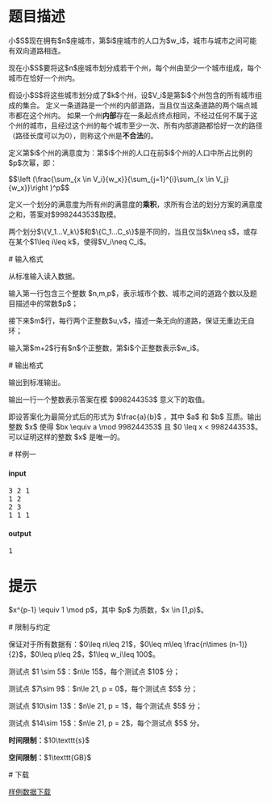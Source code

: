 # 题目描述

<p>小$S$现在拥有$n$座城市，第$i$座城市的人口为$w_i$，城市与城市之间可能有双向道路相连。</p>
<p>现在小$S$要将这$n$座城市划分成若干个州，每个州由至少一个城市组成，每个城市在恰好一个州内。</p>
<p>假设小$S$将这些城市划分成了$k$个州，设$V_i$是第$i$个州包含的所有城市组成的集合。
定义一条道路是一个州的内部道路，当且仅当这条道路的两个端点城市都在这个州内。
如果一个州<strong>内部</strong>存在一条起点终点相同，不经过任何不属于这个州的城市，且经过这个州的每个城市至少一次、所有内部道路都恰好一次的路径（路径长度可以为0），则称这个州是<strong>不合法</strong>的。</p>
<p>定义第$i$个州的满意度为：第$i$个州的人口在前$i$个州的人口中所占比例的$p$次幂，即：</p>
<p>$$\left (\frac{\sum_{x \in V_i}{w_x}}{\sum_{j=1}^{i}\sum_{x \in V_j}{w_x}}\right )^p$$</p>
<p>定义一个划分的满意度为所有州的满意度的<strong>乘积</strong>，求所有合法的划分方案的满意度之和，答案对$998244353$取模。</p>
<p>两个划分$\{V_1...V_k\}$和$\{C_1...C_s\}$是不同的，当且仅当$k\neq s$，或存在某个$1\leq i\leq k$，使得$V_i\neq C_i$。</p>
# 输入格式


<p>从标准输入读入数据。</p>
<p>输入第一行包含三个整数 $n,m,p$，表示城市个数、城市之间的道路个数以及题目描述中的常数$p$；</p>
<p>接下来$m$行，每行两个正整数$u,v$，描述一条无向的道路，保证无重边无自环；</p>
<p>输入第$m+2$行有$n$个正整数，第$i$个正整数表示$w_i$。</p>
# 输出格式


<p>输出到标准输出。</p>
<p>输出一行一个整数表示答案在模 $998244353$ 意义下的取值。</p>
<p>即设答案化为最简分式后的形式为 $\frac{a}{b}$ ，其中 $a$ 和 $b$ 互质。输出整数 $x$ 使得 $bx \equiv a \mod 998244353$ 且 $0 \leq x &lt; 998244353$。可以证明这样的整数 $x$ 是唯一的。 </p>
# 样例一


<h4>input</h4>
<pre>3 2 1
1 2
2 3
1 1 1
</pre>




<h4>output</h4>
<pre>1
</pre>


# 提示


<p>$x^{p-1} \equiv 1 \mod p$，其中 $p$ 为质数，$x \in [1,p)$。</p>
# 限制与约定


<p>保证对于所有数据有：$0\leq n\leq 21$，$0\leq m\leq \frac{n\times (n-1)}{2}$，$0\leq p\leq 2$，$1\leq w_i\leq 100$。</p>
<p>测试点 $1 \sim 5$：$n\le 15$，每个测试点 $10$ 分；</p>
<p>测试点 $7\sim 9$：$n\le 21, p = 0$，每个测试点 $5$ 分；</p>
<p>测试点 $10\sim 13$：$n\le 21, p = 1$，每个测试点 $5$ 分；</p>
<p>测试点 $14\sim 15$：$n\le 21, p = 2$，每个测试点 $5$ 分。</p>
<p><strong>时间限制：</strong>$10\texttt{s}$</p>
<p><strong>空间限制：</strong>$1\texttt{GB}$</p>
# 下载


<p><a href="/download.php?type=problem&amp;id=348">样例数据下载</a></p>
